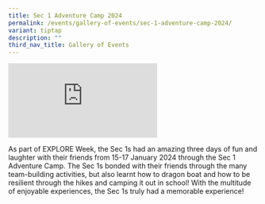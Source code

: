 ```yaml
---
title: Sec 1 Adventure Camp 2024
permalink: /events/gallery-of-events/sec-1-adventure-camp-2024/
variant: tiptap
description: ""
third_nav_title: Gallery of Events
---
```

<div class="iframe-wrapper"><iframe allowfullscreen="true" frameborder="0" src="https://www.youtube.com/embed/qbzLoU4Zty4?si=1K6W86Rs_z-nPFTi"></iframe></div><p>As part of EXPLORE Week, the Sec 1s had an amazing three days of fun and laughter with their friends from 15-17 January 2024 through the Sec 1 Adventure Camp. The Sec 1s bonded with their friends through the many team-building activities, but also learnt how to dragon boat and how to be resilient through the hikes and camping it out in school! With the multitude of enjoyable experiences, the Sec 1s truly had a memorable experience!</p>